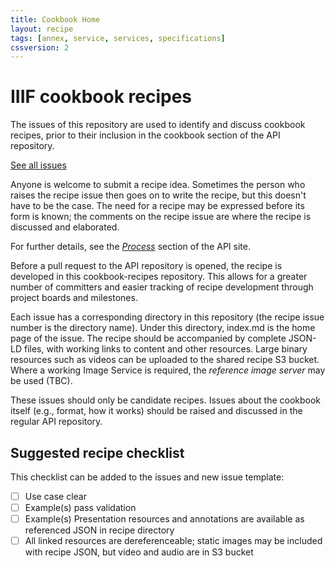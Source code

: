 ```yaml
---
title: Cookbook Home
layout: recipe
tags: [annex, service, services, specifications]
cssversion: 2
---
```


# IIIF cookbook recipes

The issues of this repository are used to identify and discuss cookbook recipes, prior to their inclusion in the cookbook section of the API repository. 

[See all issues](https://github.com/IIIF/cookbook-recipes/issues)

Anyone is welcome to submit a recipe idea. Sometimes the person who raises the recipe issue then goes on to write the recipe, but this doesn't have to be the case. The need for a recipe may be expressed before its form is known; the comments on the recipe issue are where the recipe is discussed and elaborated.

For further details, see the _[Process](https://preview.iiif.io/api/image-prezi-rc2/api/cookbook/#process)_ section of the API site.

Before a pull request to the API repository is opened, the recipe is developed in this cookbook-recipes repository. This allows for a greater number of committers and easier tracking of recipe development through project boards and milestones.

Each issue has a corresponding directory in this repository (the recipe issue number is the directory name). Under this directory, index.md is the home page of the issue. The recipe should be accompanied by complete JSON-LD files, with working links to content and other resources. Large binary resources such as videos can be uploaded to the shared recipe S3 bucket. Where a working Image Service is required, the _reference image server_ may be used (TBC).

These issues should only be candidate recipes. Issues about the cookbook itself (e.g., format, how it works) should be raised and discussed in the regular API repository.

## Suggested recipe checklist

This checklist can be added to the issues and new issue template:

- [ ] Use case clear
- [ ] Example(s) pass validation
- [ ] Example(s) Presentation resources and annotations are available as referenced JSON in recipe directory
- [ ] All linked resources are dereferenceable; static images may be included with recipe JSON, but video and audio are in S3 bucket
